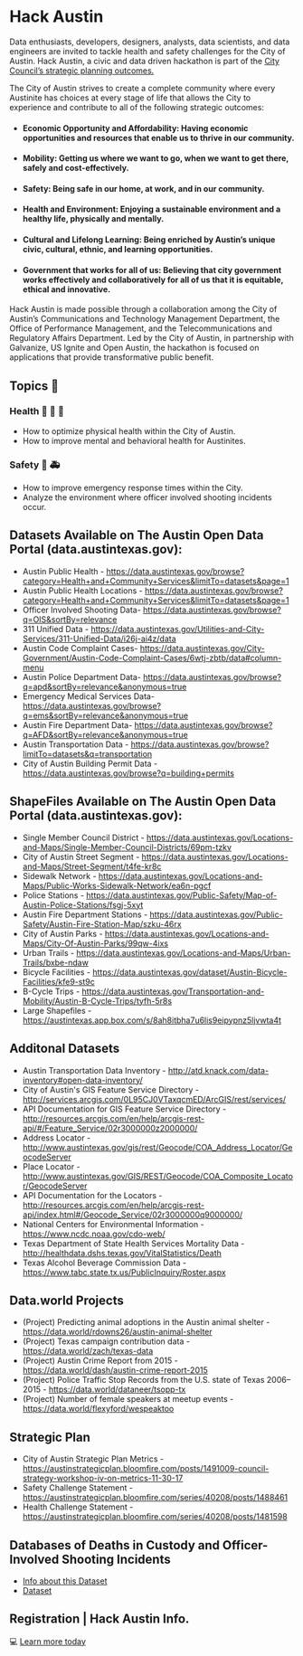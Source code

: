 # Hack Austin
Data enthusiasts, developers, designers, analysts, data scientists, and data engineers are invited to tackle health and safety challenges for the City of Austin. Hack Austin, a civic and data driven hackathon is part of the [City Council’s strategic planning outcomes.](https://austinstrategicplan.bloomfire.com/posts/1373079-strategic-direction)

The City of Austin strives to create a complete community where every Austinite has choices at every stage of life that allows the City to experience and contribute to all of the following strategic outcomes:
- #### Economic Opportunity and Affordability: Having economic opportunities and resources that enable us to thrive in our community.
- #### Mobility: Getting us where we want to go, when we want to get there, safely and cost-effectively. 
- #### Safety: Being safe in our home, at work, and in our community.
- #### Health and Environment: Enjoying a sustainable environment and a healthy life, physically and mentally.
- #### Cultural and Lifelong Learning: Being enriched by Austin’s unique civic, cultural, ethnic, and learning opportunities.
- #### Government that works for all of us: Believing that city government works effectively and collaboratively for all of us that it is equitable, ethical and innovative.

Hack Austin is made possible through a collaboration among the City of Austin’s Communications and Technology Management Department, the Office of Performance Management, and the Telecommunications and Regulatory Affairs Department. Led by the City of Austin, in partnership with Galvanize, US Ignite and Open Austin, the hackathon is focused on applications that provide transformative public benefit. 

## Topics :speech_balloon:
### Health :walking: :runner: :hospital:
- How to optimize physical health within the City of Austin.
- How to improve mental and behavioral health for Austinites.

### Safety :police_car: :ambulance:
- How to improve emergency response times within the City.
- Analyze the environment where officer involved shooting incidents occur.

## Datasets Available on The Austin Open Data Portal (data.austintexas.gov): 
- Austin Public Health - https://data.austintexas.gov/browse?category=Health+and+Community+Services&limitTo=datasets&page=1
- Austin Public Health Locations - https://data.austintexas.gov/browse?category=Health+and+Community+Services&limitTo=datasets&page=1
- Officer Involved Shooting Data- https://data.austintexas.gov/browse?q=OIS&sortBy=relevance
- 311 Unified Data - https://data.austintexas.gov/Utilities-and-City-Services/311-Unified-Data/i26j-ai4z/data
- Austin Code Complaint Cases- https://data.austintexas.gov/City-Government/Austin-Code-Complaint-Cases/6wtj-zbtb/data#column-menu
- Austin Police Department Data- https://data.austintexas.gov/browse?q=apd&sortBy=relevance&anonymous=true
- Emergency Medical Services Data- https://data.austintexas.gov/browse?q=ems&sortBy=relevance&anonymous=true
- Austin Fire Department Data- https://data.austintexas.gov/browse?q=AFD&sortBy=relevance&anonymous=true
- Austin Transportation Data - https://data.austintexas.gov/browse?limitTo=datasets&q=transportation
- City of Austin Building Permit Data - https://data.austintexas.gov/browse?q=building+permits

## ShapeFiles Available on The Austin Open Data Portal (data.austintexas.gov): 
- Single Member Council District - https://data.austintexas.gov/Locations-and-Maps/Single-Member-Council-Districts/69pm-tzkv
- City of Austin Street Segment - https://data.austintexas.gov/Locations-and-Maps/Street-Segment/t4fe-kr8c
- Sidewalk Network - https://data.austintexas.gov/Locations-and-Maps/Public-Works-Sidewalk-Network/ea6n-pgcf
- Police Stations - https://data.austintexas.gov/Public-Safety/Map-of-Austin-Police-Stations/fsgj-5xyt
- Austin Fire Department Stations - https://data.austintexas.gov/Public-Safety/Austin-Fire-Station-Map/szku-46rx
- City of Austin Parks - https://data.austintexas.gov/Locations-and-Maps/City-Of-Austin-Parks/99qw-4ixs
- Urban Trails - https://data.austintexas.gov/Locations-and-Maps/Urban-Trails/bxbe-ndaw
- Bicycle Facilities - https://data.austintexas.gov/dataset/Austin-Bicycle-Facilities/kfe9-st9c
- B-Cycle Trips - https://data.austintexas.gov/Transportation-and-Mobility/Austin-B-Cycle-Trips/tyfh-5r8s
- Large Shapefiles - https://austintexas.app.box.com/s/8ah8itbha7u6lis9eipypnz5ljvwta4t

## Additonal Datasets
- Austin Transportation Data Inventory - http://atd.knack.com/data-inventory#open-data-inventory/
- City of Austin's GIS Feature Service Directory - http://services.arcgis.com/0L95CJ0VTaxqcmED/ArcGIS/rest/services/
- API Documentation for GIS Feature Service Directory - http://resources.arcgis.com/en/help/arcgis-rest-api/#/Feature_Service/02r3000000z2000000/
- Address Locator - http://www.austintexas.gov/gis/rest/Geocode/COA_Address_Locator/GeocodeServer
- Place Locator - http://www.austintexas.gov/GIS/REST/Geocode/COA_Composite_Locator/GeocodeServer
- API Documentation for the Locators - http://resources.arcgis.com/en/help/arcgis-rest-api/index.html#/Geocode_Service/02r3000000q9000000/
- National Centers for Environmental Information - https://www.ncdc.noaa.gov/cdo-web/
- Texas Department of State Health Services Mortality Data - http://healthdata.dshs.texas.gov/VitalStatistics/Death
- Texas Alcohol Beverage Commission Data - https://www.tabc.state.tx.us/PublicInquiry/Roster.aspx

## Data.world Projects
- (Project) Predicting animal adoptions in the Austin animal shelter - https://data.world/rdowns26/austin-animal-shelter
- (Project) Texas campaign contribution data - https://data.world/zach/texas-data
- (Project) Austin Crime Report from 2015 - https://data.world/dash/austin-crime-report-2015
- (Project) Police Traffic Stop Records from the U.S. state of Texas 2006–2015 - https://data.world/dataneer/tsopp-tx
- (Project) Number of female speakers at meetup events - https://data.world/flexyford/wespeaktoo

## Strategic Plan
- City of Austin Strategic Plan Metrics - https://austinstrategicplan.bloomfire.com/posts/1491009-council-strategy-workshop-iv-on-metrics-11-30-17
- Safety Challenge Statement - https://austinstrategicplan.bloomfire.com/series/40208/posts/1488461
- Health Challenge Statement - https://austinstrategicplan.bloomfire.com/series/40208/posts/1481598

## Databases of Deaths in Custody and Officer-Involved Shooting Incidents
- [Info about this Dataset](https://liberalarts.utexas.edu/iupra/ag-database.php) 
- [Dataset](https://docs.google.com/spreadsheets/d/1X8e1DcIJFtVLjagkBx1L8HIxuSNetYQkh2N-JBfVnoE/edit#gid=664030083)


## Registration | Hack Austin Info. 
:computer: [Learn more today](https://www.eventbrite.com/e/hack-austin-presented-by-the-city-of-austin-galvanize-tickets-39048292494)
